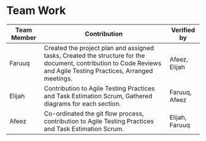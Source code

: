 # Team Work

| Team Member | Contribution | Verified by |
|----------|----------|----------|
| Faruuq |  Created the project plan and assigned tasks, Created the structure for the document, contribution to Code Reviews and Agile Testing Practices, Arranged meetings.  | Afeez, Elijah |
| Elijah | Contribution to Agile Testing Practices and Task Estimation Scrum, Gathered diagrams for each section.   | Faruuq, Afeez |
| Afeez | Co-ordinated the git flow process, contribution to Agile Testing Practices and Task Estimation Scrum.  | Elijah, Faruuq |